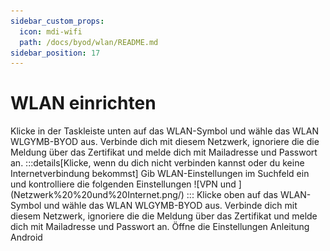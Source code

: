```yaml
---
sidebar_custom_props:
  icon: mdi-wifi
  path: /docs/byod/wlan/README.md
sidebar_position: 17
---
```


# WLAN einrichten

<Tabs>
  <TabItem value="win" label="Windows">
  Klicke in der Taskleiste unten auf das WLAN-Symbol und wähle das WLAN WLGYMB-BYOD aus. Verbinde dich mit diesem Netzwerk, ignoriere die die Meldung über das Zertifikat und melde dich mit Mailadresse und Passwort an.
  :::details[Klicke, wenn du dich nicht verbinden kannst oder du keine Internetverbindung bekommst]
  Gib WLAN-Einstellungen im Suchfeld ein und kontrolliere die folgenden Einstellungen
![VPN und ](Netzwerk%20%20und%20Internet.png/)
:::
  </TabItem>
  <TabItem value="osx" label="Mac OS">
Klicke oben auf das WLAN-Symbol und wähle das WLAN WLGYMB-BYOD aus. Verbinde dich mit diesem Netzwerk, ignoriere die die Meldung über das Zertifikat und melde dich mit Mailadresse und Passwort an.  
</TabItem>
  <TabItem value="ios" label="iOS">
    Öffne die Einstellungen


  </TabItem>
  <TabItem value="android" label="Android">
    Anleitung Android
  </TabItem>
</Tabs>

